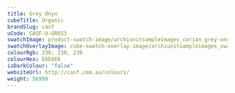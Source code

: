 ```yaml
---
title: Grey Onyx
cubeTitle: Organic
brandSlug: casf
uCode: CASF-U-GRO13
swatchImage: product-swatch-image/archiunitsampleimages_corian_grey-onyx.jpg
swatchOverlayImage: cube-swatch-overlay-image/archiunitsampleimages_swatch-overlay_corian.png
colourRgb: 230, 230, 230
colourHex: E6E6E6
isDarkColour: "false"
websiteUrl: http://casf.com.au/colours/
weight: 56999
---
```

